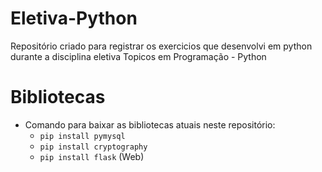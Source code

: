 # Eletiva-Python
Repositório criado para registrar os exercicios que desenvolvi em python durante a disciplina eletiva Topicos em Programação - Python

# Bibliotecas
- Comando para baixar as bibliotecas atuais neste repositório:
  - `pip install pymysql`
  - `pip install cryptography`
  - `pip install flask` (Web)
